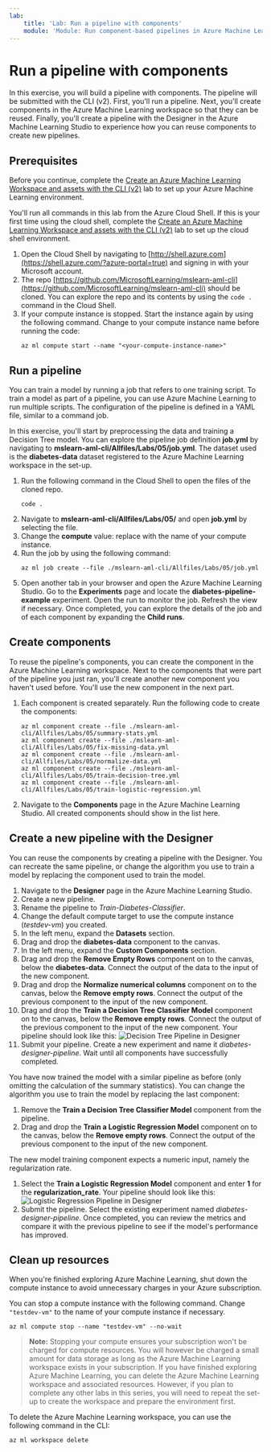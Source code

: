 ```yaml
---
lab:
    title: 'Lab: Run a pipeline with components'
    module: 'Module: Run component-based pipelines in Azure Machine Learning with CLI (v2)'
---
```


# Run a pipeline with components

In this exercise, you will build a pipeline with components. The pipeline will be submitted with the CLI (v2). First, you'll run a pipeline. Next, you'll create components in the Azure Machine Learning workspace so that they can be reused. Finally, you'll create a pipeline with the Designer in the Azure Machine Learning Studio to experience how you can reuse components to create new pipelines.

## Prerequisites

Before you continue, complete the [Create an Azure Machine Learning Workspace and assets with the CLI (v2)](01-create-workspace.md) lab to set up your Azure Machine Learning environment.

You'll run all commands in this lab from the Azure Cloud Shell. If this is your first time using the cloud shell, complete the [Create an Azure Machine Learning Workspace and assets with the CLI (v2)](Instructions/Labs/01-create-workspace.md) lab to set up the cloud shell environment.

1. Open the Cloud Shell by navigating to [http://shell.azure.com](https://shell.azure.com/?azure-portal=true) and signing in with your Microsoft account.
1. The repo [https://github.com/MicrosoftLearning/mslearn-aml-cli](https://github.com/MicrosoftLearning/mslearn-aml-cli) should be cloned. You can explore the repo and its contents by using the `code .` command in the Cloud Shell.
1. If your compute instance is stopped. Start the instance again by using the following command. Change <your-compute-instance-name> to your compute instance name before running the code:
    ```azurecli
    az ml compute start --name "<your-compute-instance-name>"
    ```

## Run a pipeline

You can train a model by running a job that refers to one training script. To train a model as part of a pipeline, you can use Azure Machine Learning to run multiple scripts. The configuration of the pipeline is defined in a YAML file, similar to a command job.

In this exercise, you'll start by preprocessing the data and training a Decision Tree model. You can explore the pipeline job definition **job.yml** by navigating to **mslearn-aml-cli/Allfiles/Labs/05/job.yml**. The dataset used is the **diabetes-data** dataset registered to the Azure Machine Learning workspace in the set-up. 

1. Run the following command in the Cloud Shell to open the files of the cloned repo.
    ```azurecli
    code .
    ```
1. Navigate to **mslearn-aml-cli/Allfiles/Labs/05/** and open **job.yml** by selecting the file.
1. Change the **compute** value: replace <your-compute-instance-name> with the name of your compute instance.
1. Run the job by using the following command:
    ```azurecli
    az ml job create --file ./mslearn-aml-cli/Allfiles/Labs/05/job.yml
    ```
1. Open another tab in your browser and open the Azure Machine Learning Studio. Go to the **Experiments** page and locate the **diabetes-pipeline-example** experiment. Open the run to monitor the job. Refresh the view if necessary. Once completed, you can explore the details of the job and of each component by expanding the **Child runs**.

## Create components

To reuse the pipeline's components, you can create the component in the Azure Machine Learning workspace. Next to the components that were part of the pipeline you just ran, you'll create another new component you haven't used before. You'll use the new component in the next part.

1. Each component is created separately. Run the following code to create the components:
    ```azurecli
    az ml component create --file ./mslearn-aml-cli/Allfiles/Labs/05/summary-stats.yml
    az ml component create --file ./mslearn-aml-cli/Allfiles/Labs/05/fix-missing-data.yml
    az ml component create --file ./mslearn-aml-cli/Allfiles/Labs/05/normalize-data.yml
    az ml component create --file ./mslearn-aml-cli/Allfiles/Labs/05/train-decision-tree.yml
    az ml component create --file ./mslearn-aml-cli/Allfiles/Labs/05/train-logistic-regression.yml
    ```
1. Navigate to the **Components** page in the Azure Machine Learning Studio. All created components should show in the list here. 

## Create a new pipeline with the Designer

You can reuse the components by creating a pipeline with the Designer. You can recreate the same pipeline, or change the algorithm you use to train a model by replacing the component used to train the model.

1. Navigate to the **Designer** page in the Azure Machine Learning Studio.
1. Create a new pipeline.
1. Rename the pipeline to *Train-Diabetes-Classifier*.
1. Change the default compute target to use the compute instance (*testdev-vm*) you created.
1. In the left menu, expand the **Datasets** section.
1. Drag and drop the **diabetes-data** component to the canvas.
1. In the left menu, expand the **Custom Components** section.
1. Drag and drop the **Remove Empty Rows** component on to the canvas, below the **diabetes-data**. Connect the output of the data to the input of the new component.
1. Drag and drop the **Normalize numerical columns** component on to the canvas, below the **Remove empty rows**. Connect the output of the previous component to the input of the new component.
1. Drag and drop the **Train a Decision Tree Classifier Model** component on to the canvas, below the **Remove empty rows**. Connect the output of the previous component to the input of the new component. Your pipeline should look like this:
![Decision Tree Pipeline in Designer](media/designer-pipeline-decision.png)
1. Submit your pipeline. Create a new experiment and name it *diabetes-designer-pipeline*. Wait until all components have successfully completed.

You have now trained the model with a similar pipeline as before (only omitting the calculation of the summary statistics). You can change the algorithm you use to train the model by replacing the last component:

1. Remove the **Train a Decision Tree Classifier Model** component from the pipeline. 
1. Drag and drop the **Train a Logistic Regression Model** component on to the canvas, below the **Remove empty rows**. Connect the output of the previous component to the input of the new component.

The new model training component expects a numeric input, namely the regularization rate. 

1. Select the **Train a Logistic Regression Model** component and enter **1** for the **regularization_rate**. Your pipeline should look like this:
![Logistic Regression Pipeline in Designer](media/designer-pipeline-regression.png)
1. Submit the pipeline. Select the existing experiment named *diabetes-designer-pipeline*. Once completed, you can review the metrics and compare it with the previous pipeline to see if the model's performance has improved.

## Clean up resources

When you're finished exploring Azure Machine Learning, shut down the compute instance to avoid unnecessary charges in your Azure subscription.

You can stop a compute instance with the following command. Change `"testdev-vm"` to the name of your compute instance if necessary.

```azurecli
az ml compute stop --name "testdev-vm" --no-wait
```

> **Note:** Stopping your compute ensures your subscription won't be charged for compute resources. You will however be charged a small amount for data storage as long as the Azure Machine Learning workspace exists in your subscription. If you have finished exploring Azure Machine Learning, you can delete the Azure Machine Learning workspace and associated resources. However, if you plan to complete any other labs in this series, you will need to repeat the set-up to create the workspace and prepare the environment first.

To delete the Azure Machine Learning workspace, you can use the following command in the CLI:

```azurecli
az ml workspace delete
```